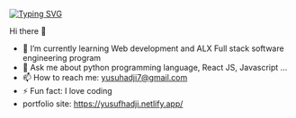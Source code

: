 [![Typing SVG](https://readme-typing-svg.demolab.com?font=Fira+Code&pause=1000&width=435&lines=WELCOME+TO+MY+GITHUB;I+am+full+stack+developer)](https://git.io/typing-svg)

Hi there 👋


- 🌱 I’m currently learning Web development and ALX Full stack software engineering program
- 💬 Ask me about python programming language, React JS, Javascript ...
- 📫 How to reach me: yusuhadji7@gmail.com
- ⚡ Fun fact: I love coding
- portfolio site: https://yusufhadji.netlify.app/




